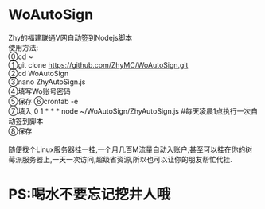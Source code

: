 # WoAutoSign
Zhy的福建联通V网自动签到Nodejs脚本
<br/>
使用方法:<br/>
⓪cd ~<br/>
①git clone https://github.com/ZhyMC/WoAutoSign.git<br/>
②cd WoAutoSign<br/>
③nano ZhyAutoSign.js<br/>
④填写Wo账号密码<br/>
⑤保存
⑥crontab -e<br/>
⑦填入 0 1 * * * node ~/WoAutoSign/ZhyAutoSign.js  #每天凌晨1点执行一次自动签到脚本<br/>
⑧保存<br/>
<br/>
随便找个Linux服务器挂一挂,一个月几百M流量自动入账户,甚至可以挂在你的树莓派服务器上,一天一次访问,超级省资源,所以也可以让你的朋友帮忙代挂.
<br/>
# PS:喝水不要忘记挖井人哦
